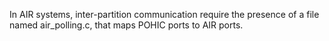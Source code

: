 In AIR systems, inter-partition communication require the presence of a file named air_polling.c, that maps POHIC ports to AIR ports.
